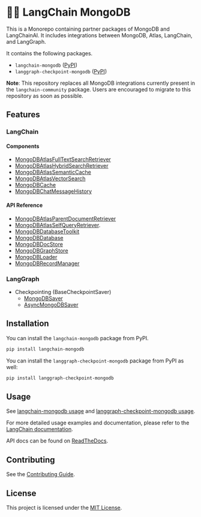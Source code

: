 # 🦜️🔗 LangChain MongoDB

This is a Monorepo containing partner packages of MongoDB and LangChainAI.
It includes integrations between MongoDB, Atlas, LangChain, and LangGraph.

It contains the following packages.

- `langchain-mongodb` ([PyPI](https://pypi.org/project/langchain-mongodb/))
- `langgraph-checkpoint-mongodb` ([PyPI](https://pypi.org/project/langgraph-checkpoint-mongodb/))

**Note**: This repository replaces all MongoDB integrations currently present in the `langchain-community` package. Users are encouraged to migrate to this repository as soon as possible.

## Features

### LangChain

#### Components

- [MongoDBAtlasFullTextSearchRetriever](https://python.langchain.com/docs/integrations/providers/mongodb_atlas/#full-text-search-retriever)
- [MongoDBAtlasHybridSearchRetriever](https://python.langchain.com/docs/integrations/providers/mongodb_atlas/#hybrid-search-retriever)
- [MongoDBAtlasSemanticCache](https://python.langchain.com/docs/integrations/providers/mongodb_atlas/#mongodbatlassemanticcache)
- [MongoDBAtlasVectorSearch](https://python.langchain.com/docs/integrations/vectorstores/mongodb_atlas/)
- [MongoDBCache](https://python.langchain.com/docs/integrations/providers/mongodb_atlas/#mongodbcache)
- [MongoDBChatMessageHistory](https://python.langchain.com/docs/integrations/memory/mongodb_chat_message_history/)

#### API Reference

- [MongoDBAtlasParentDocumentRetriever](https://langchain-mongodb.readthedocs.io/en/latest/langchain_mongodb/retrievers/langchain_mongodb.retrievers.parent_document.MongoDBAtlasParentDocumentRetriever.html#langchain_mongodb.retrievers.parent_document.MongoDBAtlasParentDocumentRetriever)
- [MongoDBAtlasSelfQueryRetriever](https://langchain-mongodb.readthedocs.io/en/latest/langchain_mongodb/retrievers/langchain_mongodb.retrievers.self_querying.MongoDBAtlasSelfQueryRetriever.html).
- [MongoDBDatabaseToolkit](https://langchain-mongodb.readthedocs.io/en/latest/langchain_mongodb/agent_toolkit/langchain_mongodb.agent_toolkit.toolkit.MongoDBDatabaseToolkit.html)
- [MongoDBDatabase](https://langchain-mongodb.readthedocs.io/en/latest/langchain_mongodb/agent_toolkit/langchain_mongodb.agent_toolkit.database.MongoDBDatabase.html#langchain_mongodb.agent_toolkit.database.MongoDBDatabase)
- [MongoDBDocStore](https://langchain-mongodb.readthedocs.io/en/latest/langchain_mongodb/docstores/langchain_mongodb.docstores.MongoDBDocStore.html#langchain_mongodb.docstores.MongoDBDocStore)
- [MongoDBGraphStore](https://langchain-mongodb.readthedocs.io/en/latest/langchain_mongodb/graphrag/langchain_mongodb.graphrag.graph.MongoDBGraphStore.html)
- [MongoDBLoader](https://langchain-mongodb.readthedocs.io/en/latest/langchain_mongodb/loaders/langchain_mongodb.loaders.MongoDBLoader.html#langchain_mongodb.loaders.MongoDBLoader)
- [MongoDBRecordManager](https://langchain-mongodb.readthedocs.io/en/latest/langchain_mongodb/indexes/langchain_mongodb.indexes.MongoDBRecordManager.html#langchain_mongodb.indexes.MongoDBRecordManager)

### LangGraph

- Checkpointing (BaseCheckpointSaver)
    - [MongoDBSaver](https://langchain-mongodb.readthedocs.io/en/latest/langgraph_checkpoint_mongodb/aio/langgraph.checkpoint.mongodb.aio.AsyncMongoDBSaver.html#asyncmongodbsaver)
    - [AsyncMongoDBSaver](https://langchain-mongodb.readthedocs.io/en/latest/langgraph_scheckpoint_mongodb/saver/langgraph.checkpoint.mongodb.saver.MongoDBSaver.html#mongodbsaver)

## Installation

You can install the `langchain-mongodb` package from PyPI.

```bash
pip install langchain-mongodb
```

You can install the `langgraph-checkpoint-mongodb` package from PyPI as well:

```bash
pip install langgraph-checkpoint-mongodb
```

## Usage

See [langchain-mongodb usage](libs/langchain-mongodb/README.md#usage) and [langgraph-checkpoint-mongodb usage](libs/langgraph-checkpoint-mongodb/README.md#usage).

For more detailed usage examples and documentation, please refer to the [LangChain documentation](https://python.langchain.com/docs/integrations/providers/mongodb_atlas/).

API docs can be found on [ReadTheDocs](https://langchain-mongodb.readthedocs.io/en/latest/index.html).

## Contributing

See the [Contributing Guide](CONTRIBUTING.md).

## License

This project is licensed under the [MIT License](LICENSE).
